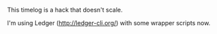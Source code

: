 This timelog is a hack that doesn't scale.

I'm using Ledger (http://ledger-cli.org/) with some wrapper scripts now.
